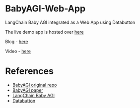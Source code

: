 # BabyAGI-Web-App
LangChain Baby AGI integrated as a Web App using Databutton

The live demo app is hosted over [here](https://databutton.com/v/lgzxq112/Baby_AGI)

Blog - [here](https://medium.com/@avra42/langchain-autonomous-agent-baby-agi-integrated-as-web-app-7a826fefad7d)

Video - [here](https://youtu.be/cvAwOGfeHgw)

# References
- [BabyAGI original repo](https://github.com/yoheinakajima/babyagi) 
- [BabyAGI paper](https://yoheinakajima.com/task-driven-autonomous-agent-utilizing-gpt-4-pinecone-and-langchain-for-diverse-applications/) 
- [LangChain Baby AGI](https://python.langchain.com/en/latest/use_cases/autonomous_agents.html)
- [Databutton](https://www.databutton.io/)
